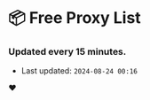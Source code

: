 # :package: Free Proxy List
### Updated every 15 minutes.

- Last updated: `2024-08-24 00:16`

:heart:
